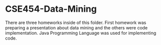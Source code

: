 # CSE454-Data-Mining
There are three homeworks inside of this folder. First homework was preparing a presentation about data mining and the others were code implementation. Java Programming Language was used for implementing code.
